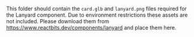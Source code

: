 This folder should contain the `card.glb` and `lanyard.png` files required for the Lanyard component. Due to environment restrictions these assets are not included.
Please download them from https://www.reactbits.dev/components/lanyard and place them here.
